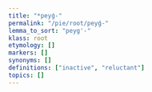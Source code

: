 ```yaml
---
title: "*peyǵ-"
permalink: "/pie/root/peyǵ-"
lemma_to_sort: "peyg'-"
klass: root
etymology: []
markers: []
synonyms: []
definitions: ["inactive", "reluctant"]
topics: []
---
```

